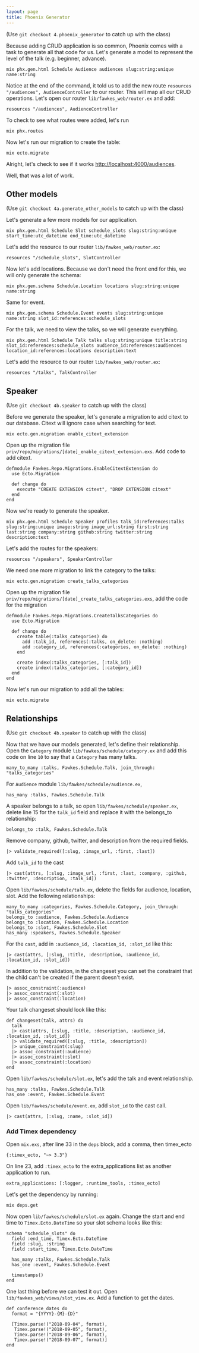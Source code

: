 ```yaml
---
layout: page
title: Phoenix Generator
---
```


(Use `git checkout 4.phoenix_generator` to catch up with the class)

Because adding CRUD application is so common, Phoenix comes with a task to generate all that code for us. Let's generate a model to represent the level of the talk (e.g. beginner, advance).

```
mix phx.gen.html Schedule Audience audiences slug:string:unique name:string
```

Notice at the end of the command, it told us to add the new route `resources "/audiences", AudienceController` to our router. This will map all our CRUD operations. Let's open our router `lib/fawkes_web/router.ex` and add:

```
resources "/audiences", AudienceController
```

To check to see what routes were added, let's run

```
mix phx.routes
```

Now let's run our migration to create the table:

```
mix ecto.migrate
```

Alright, let's check to see if it works [http://localhost:4000/audiences](http://localhost:4000/audiences).

Well, that was a lot of work.

## Other models
(Use `git checkout 4a.generate_other_models` to catch up with the class)

Let's generate a few more models for our application.

```
mix phx.gen.html Schedule Slot schedule_slots slug:string:unique start_time:utc_datetime end_time:utc_datetime
```

Let's add the resource to our router `lib/fawkes_web/router.ex`:

```
resources "/schedule_slots", SlotController
```

Now let's add locations. Because we don't need the front end for this, we will only generate the schema:

```
mix phx.gen.schema Schedule.Location locations slug:string:unique name:string
```

Same for event. 

```
mix phx.gen.schema Schedule.Event events slug:string:unique name:string slot_id:references:schedule_slots
```

For the talk, we need to view the talks, so we will generate everything.

```
mix phx.gen.html Schedule Talk talks slug:string:unique title:string slot_id:references:schedule_slots audience_id:references:audiences location_id:references:locations description:text
```

Let's add the resource to our router `lib/fawkes_web/router.ex`:

```
resources "/talks", TalkController
```

## Speaker
(Use `git checkout 4b.speaker` to catch up with the class)

Before we generate the speaker, let's generate a migration to add citext to our database. Citext will ignore case when searching for text.

```
mix ecto.gen.migration enable_citext_extension
```

Open up the migration file `priv/repo/migrations/[date]_enable_citext_extension.exs`. Add code to add citext.

```
defmodule Fawkes.Repo.Migrations.EnableCitextExtension do
  use Ecto.Migration

  def change do
    execute "CREATE EXTENSION citext", "DROP EXTENSION citext"
  end
end
```

Now we're ready to generate the speaker. 

```
mix phx.gen.html Schedule Speaker profiles talk_id:references:talks slug:string:unique image:string image_url:string first:string last:string company:string github:string twitter:string description:text
```

Let's add the routes for the speakers:

```
resources "/speakers", SpeakerController
```

We need one more migration to link the category to the talks:

```
mix ecto.gen.migration create_talks_categories
```

Open up the migration file `priv/repo/migrations/[date]_create_talks_categories.exs`, add the code for the migration

```
defmodule Fawkes.Repo.Migrations.CreateTalksCategories do
  use Ecto.Migration

  def change do
    create table(:talks_categories) do
      add :talk_id, references(:talks, on_delete: :nothing)
      add :category_id, references(:categories, on_delete: :nothing)
    end

    create index(:talks_categories, [:talk_id])
    create index(:talks_categories, [:category_id])
  end
end
```

Now let's run our migration to add all the tables:

```
mix ecto.migrate
```

## Relationships
(Use `git checkout 4b.speaker` to catch up with the class)

Now that we have our models generated, let's define their relationship. Open the `Category` module `lib/fawkes/schedule/category.ex` and add this code on line `10` to say that a `Category` has many talks.

```
many_to_many :talks, Fawkes.Schedule.Talk, join_through: "talks_categories"
```

For `Audience` module `lib/fawkes/schedule/audience.ex`,

```
has_many :talks, Fawkes.Schedule.Talk
```

A speaker belongs to a talk, so open `lib/fawkes/schedule/speaker.ex`, delete line 15 for the `talk_id` field and replace it with the belongs_to relationship:

```
belongs_to :talk, Fawkes.Schedule.Talk
```

Remove company, github, twitter, and description from the required fields.

```
|> validate_required([:slug, :image_url, :first, :last])
```

Add `talk_id` to the cast

```
|> cast(attrs, [:slug, :image_url, :first, :last, :company, :github, :twitter, :description, :talk_id])
```


Open `lib/fawkes/schedule/talk.ex`, delete the fields for audience, location, slot. Add the following relationships:

```
many_to_many :categories, Fawkes.Schedule.Category, join_through: "talks_categories"
belongs_to :audience, Fawkes.Schedule.Audience
belongs_to :location, Fawkes.Schedule.Location
belongs_to :slot, Fawkes.Schedule.Slot
has_many :speakers, Fawkes.Schedule.Speaker
```

For the `cast`, add in `:audience_id, :location_id, :slot_id` like this:

```
|> cast(attrs, [:slug, :title, :description, :audience_id, :location_id, :slot_id])
```

In addition to the validation, in the changeset you can set the constraint that the child can't be created if the parent doesn't exist.

```
|> assoc_constraint(:audience)
|> assoc_constraint(:slot)
|> assoc_constraint(:location)
```

Your talk changeset should look like this:

```
def changeset(talk, attrs) do
  talk
  |> cast(attrs, [:slug, :title, :description, :audience_id, :location_id, :slot_id])
  |> validate_required([:slug, :title, :description])
  |> unique_constraint(:slug)
  |> assoc_constraint(:audience)
  |> assoc_constraint(:slot)
  |> assoc_constraint(:location)
end
```

Open `lib/fawkes/schedule/slot.ex`, let's add the talk and event relationship.

```
has_many :talks, Fawkes.Schedule.Talk
has_one :event, Fawkes.Schedule.Event
```

Open `lib/fawkes/schedule/event.ex`, add `slot_id` to the cast call.

```
|> cast(attrs, [:slug, :name, :slot_id])
```

### Add Timex dependency

Open `mix.exs`, after line 33 in the `deps` block, add a comma, then timex_ecto

```
{:timex_ecto, "~> 3.3"}
```

On line 23, add `:timex_ecto` to the extra_applications list as another application to run.

```
extra_applications: [:logger, :runtime_tools, :timex_ecto]
```

Let's get the dependency by running:

```
mix deps.get
```

Now open `lib/fawkes/schedule/slot.ex` again. Change the start and end time to `Timex.Ecto.DateTime` so your slot schema looks like this:

```
schema "schedule_slots" do
  field :end_time, Timex.Ecto.DateTime
  field :slug, :string
  field :start_time, Timex.Ecto.DateTime

  has_many :talks, Fawkes.Schedule.Talk
  has_one :event, Fawkes.Schedule.Event

  timestamps()
end
```

One last thing before we can test it out. Open `lib/fawkes_web/views/slot_view.ex`. Add a function to get the dates.

```
def conference_dates do
  format = "{YYYY}-{M}-{D}"

  [Timex.parse!("2018-09-04", format),
   Timex.parse!("2018-09-05", format),
   Timex.parse!("2018-09-06", format),
   Timex.parse!("2018-09-07", format)]
end
```
